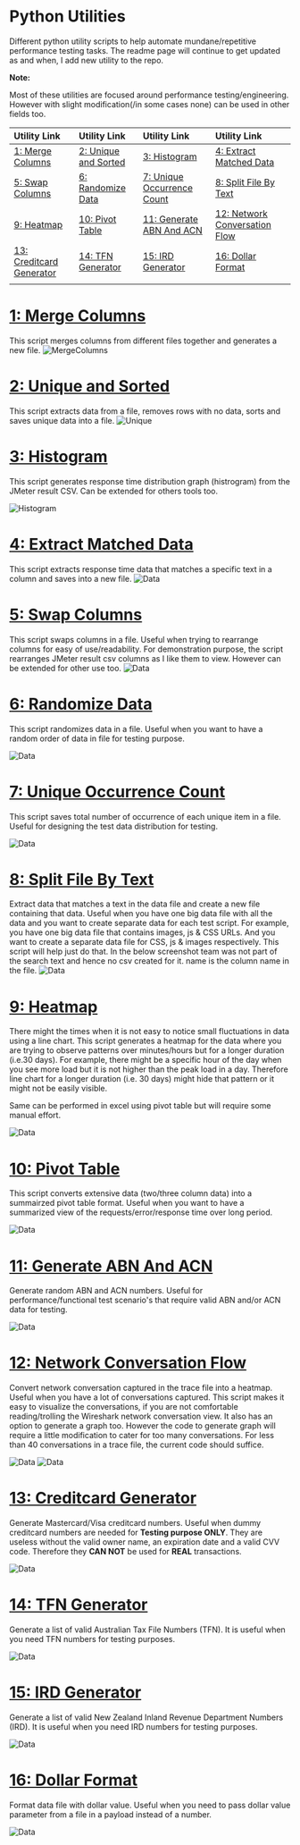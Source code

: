 # Python Utilities
Different python utility scripts to help automate mundane/repetitive performance testing tasks.
The readme page will continue to get updated as and when, I add new utility to the repo.

**Note:**
 
Most of these utilities are focused around performance testing/engineering. 
However with slight modification(/in some cases none) can be used in other fields too.


|Utility Link |Utility Link|Utility Link|Utility Link|
|:-------------------------|:---------------|:------------------|:------------------|
|[1: Merge Columns](#1-merge-columns)|[2: Unique and Sorted](#2-unique-and-sorted)|[3: Histogram](#3-histogram)|[4: Extract Matched Data](#4-extract-matched-data)|
|[5: Swap Columns](#5-swap-columns)|[6: Randomize Data](#6-randomize-data)|[7: Unique Occurrence Count](#7-unique-occurrence-count)|[8: Split File By Text](#8-split-file-by-text)|
|[9: Heatmap](#9-heatmap)|[10: Pivot Table](#10-pivot-table)|[11: Generate ABN And ACN](#11-generate-abn-and-acn)|[12: Network Conversation Flow](#12-network-conversation-flow)|
|[13: Creditcard Generator](#13-creditcard-generator)|[14: TFN Generator](#14-tfn-generator)|[15: IRD Generator](#15-ird-generator)|[16: Dollar Format](#16-dollar-format)|
|||||


# [1: Merge Columns](#1-merge-columns)
This script merges columns from different files together and generates a new file.
![MergeColumns](https://github.com/hseera/python-utilities/blob/main/images/merged-files.png)

# [2: Unique and Sorted](#2-unique-and-sorted)
This script extracts data from a file, removes rows with no data, sorts and saves unique data into a file.
![Unique](https://github.com/hseera/python-utilities/blob/main/images/unique-sorted.png)

# [3: Histogram](#3-histogram)
This script generates response time distribution graph (histrogram) from the JMeter result CSV.
Can be extended for others tools too.

![Histogram](https://github.com/hseera/python-utilities/blob/main/images/histogram.png)

# [4: Extract Matched Data](#4-extract-matched-data)
This script extracts response time data that matches a specific text in a column and saves into a new file.
![Data](https://github.com/hseera/python-utilities/blob/main/images/extract-data.png)

# [5: Swap Columns](#5-swap-columns)
This script swaps columns in a file. Useful when trying to rearrange columns for easy of use/readability. 
For demonstration purpose, the script rearranges JMeter result csv columns as I like them to view. However can be extended for other use too.
![Data](https://github.com/hseera/python-utilities/blob/main/images/swap-columns.png)

# [6: Randomize Data](#6-randomize-data)
This script randomizes data in a file. Useful when you want to have a random order of data in file for testing purpose.

![Data](https://github.com/hseera/python-utilities/blob/main/images/randomize-data.png)

# [7: Unique Occurrence Count](#7-unique-occurrence-count)
This script saves total number of occurrence of each unique item in a file. Useful for designing the test data distribution for testing.

![Data](https://github.com/hseera/python-utilities/blob/main/images/unique-occurrence-count.png)
 
# [8: Split File By Text](#8-split-file-by-text)
Extract data that matches a text in the data file and create a new file containing that data. 
Useful when you have one big data file with all the data and you want to create separate data for each test script. 
For example, you have one big data file that contains images, js & CSS URLs. 
And you want to create a separate data file for CSS, js & images respectively. This script will help just do that.
In the below screenshot team was not part of the search text and hence no csv created for it. name is the column name in the file. 
![Data](https://github.com/hseera/python-utilities/blob/main/images/split-file-by-text.png)

# [9: Heatmap](#9-heatmap)
There might the times when it is not easy to notice small fluctuations in data using a line chart. 
This script generates a heatmap for the data where you are trying to observe patterns over minutes/hours but for a longer duration (i.e.30 days). 
For example, there might be a specific hour of the day when you see more load but it is not higher than the peak load in a day. 
Therefore line chart for a longer duration (i.e. 30 days) might hide that pattern or it might not be easily visible.

Same can be performed in excel using pivot table but will require some manual effort.

![Data](https://github.com/hseera/python-utilities/blob/main/images/heatmap.png)

# [10: Pivot Table](#10-pivot-table)
This script converts extensive data (two/three column data) into a summairzed pivot table format. 
Useful when you want to have a summarized view of the requests/error/response time over long period.

![Data](https://github.com/hseera/python-utilities/blob/main/images/pivot.png)

# [11: Generate ABN And ACN](#11-generate-abn-and-acn)
Generate random ABN and ACN numbers. Useful for performance/functional test scenario's that require valid ABN and/or ACN data for testing.

![Data](https://github.com/hseera/python-utilities/blob/main/images/abn-acn.png)

# [12: Network Conversation Flow](#12-network-conversation-flow)
Convert network conversation captured in the trace file into a heatmap. Useful when you have a lot of conversations captured. 
This script makes it easy to visualize the conversations, if you are not comfortable reading/trolling the Wireshark network conversation view.
It also has an option to generate a graph too. However the code to generate graph will require a little modification to cater for too many conversations. For less than 40 conversations in a trace file, the current code should suffice.  

![Data](https://github.com/hseera/python-utilities/blob/main/images/network-conversation-heatmap.png)
![Data](https://github.com/hseera/python-utilities/blob/main/images/graph.png)

# [13: Creditcard Generator](#13-creditcard-generator)
Generate Mastercard/Visa creditcard numbers. Useful when dummy creditcard numbers are needed for **Testing purpose ONLY**. 
They are useless without the valid owner name, an expiration date and a valid CVV code. Therefore they **CAN NOT** be used for **REAL** transactions.

![Data](https://github.com/hseera/python-utilities/blob/main/images/creditcards.png)

# [14: TFN Generator](#14-tfn-generator)
Generate a list of valid Australian Tax File Numbers (TFN). It is useful when you need TFN numbers for testing purposes.

![Data](https://github.com/hseera/python-utilities/blob/main/images/tfn.png)

# [15: IRD Generator](#15-ird-generator)
Generate a list of valid New Zealand Inland Revenue Department Numbers (IRD). It is useful when you need IRD numbers for testing purposes.

![Data](https://github.com/hseera/python-utilities/blob/main/images/ird.png)

# [16: Dollar Format](#16-dollar-format)
Format data file with dollar value. Useful when you need to pass dollar value parameter from a file in a payload instead of a number.

![Data](https://github.com/hseera/python-utilities/blob/main/images/dollar.png)
